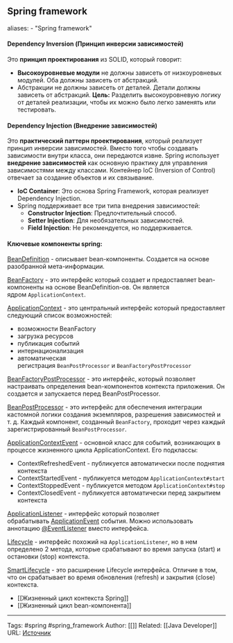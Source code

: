 ## Spring framework

aliases: 
	- "Spring framework"

#### Dependency Inversion (Принцип инверсии зависимостей)
Это **принцип проектирования** из SOLID, который говорит:
- **Высокоуровневые модули** не должны зависеть от низкоуровневых модулей. Оба должны зависеть от абстракций.
- Абстракции не должны зависеть от деталей. Детали должны зависеть от абстракций.
**Цель:**
Разделить высокоуровневую логику от деталей реализации, чтобы их можно было легко заменять или тестировать.

#### Dependency Injection (Внедрение зависимостей)
Это **практический паттерн проектирования**, который реализует принцип инверсии зависимостей. Вместо того чтобы создавать зависимости внутри класса, они передаются извне.
Spring использует **внедрение зависимостей** как основную практику для управления зависимостями между классами. Контейнер IoC (Inversion of Control) отвечает за создание объектов и их связывание.
- **IoC Container**: Это основа Spring Framework, которая реализует Dependency Injection.
- Spring поддерживает все три типа внедрения зависимостей:
    - **Constructor Injection**: Предпочтительный способ.
    - **Setter Injection**: Для необязательных зависимостей.
    - **Field Injection**: Не рекомендуется, но поддерживается.

#### Ключевые компоненты spring:
[BeanDefinition](https://docs.spring.io/spring-framework/docs/current/javadoc-api/org/springframework/beans/factory/config/BeanDefinition.html) - описывает bean-компоненты. Создается на основе разобранной мета-информации.

[BeanFactory](https://docs.spring.io/spring-framework/docs/current/javadoc-api/org/springframework/context/ApplicationContext.html) - это интерфейс который создает и предоставляет bean-компоненты на основе BeanDefinition-ов. Он является ядром `ApplicationContext`.

[ApplicationContext](https://docs.spring.io/spring-framework/docs/current/javadoc-api/org/springframework/context/ApplicationContext.html) - это центральный интерфейс который предоставляет следующий список возможностей:
- возможности BeanFactory
- загрузка ресурсов
- публикация событий
- интернационализация
- автоматическая регистрация `BeanPostProcessor` и `BeanFactoryPostProcessor`

[BeanFactoryPostProcessor](https://docs.spring.io/spring-framework/docs/current/javadoc-api/org/springframework/beans/factory/config/BeanFactoryPostProcessor.html) - это интерфейс, который позволяет настраивать определения bean-компонентов контекста приложения. Он создается и запускается перед BeanPostProcessor.

[BeanPostProcessor](https://docs.spring.io/spring-framework/docs/current/javadoc-api/org/springframework/beans/factory/config/BeanPostProcessor.html) - это интерфейс для обеспечения интеграции кастомной логики создания экземпляров, разрешения зависимостей и т. д. Каждый компонент, созданный `BeanFactory`, проходит через каждый зарегистрированный `BeanPostProcessor`.

[ApplicationContextEvent](https://docs.spring.io/spring-framework/docs/current/javadoc-api/org/springframework/context/event/ApplicationContextEvent.html) - основной класс для событий, возникающих в процессе жизненного цикла ApplicationContext. Его подклассы:
- ContextRefreshedEvent - публикуется автоматически после поднятия контекста
- ContextStartedEvent - публикуется методом `ApplicationContext#start`
- ContextStoppedEvent - публикуется методом `ApplicationContext#stop`
- ContextClosedEvent - публикуется автоматически перед закрытием контекста

[ApplicationListener](https://docs.spring.io/spring-framework/docs/current/javadoc-api/org/springframework/context/ApplicationListener.html) - интерфейс который позволяет обрабатывать [ApplicationEvent](https://docs.spring.io/spring-framework/docs/current/javadoc-api/org/springframework/context/ApplicationEvent.html) события. Можно использовать аннотацию [@EventListener](https://docs.spring.io/spring-framework/docs/current/javadoc-api/org/springframework/context/event/EventListener.html) вместо интерфейса.

[Lifecycle](https://docs.spring.io/spring-framework/docs/current/javadoc-api/org/springframework/context/Lifecycle.html) - интерфейс похожий на `ApplicationListener`, но в нем определено 2 метода, которые срабатывают во время запуска (start) и остановки (stop) контекста.

[SmartLifecycle](https://docs.spring.io/spring-framework/docs/current/javadoc-api/org/springframework/context/SmartLifecycle.html) - это расширение Lifecycle интерфейса. Отличие в том, что он срабатывает во время обновления (refresh) и закрытия (close) контекста.

- [[Жизненный цикл контекста Spring]]
- [[Жизненный цикл bean-компонента]]


---
Tags: #spring #spring_framework
Author: [[]]
Related: [[Java Developer]]
URL: [Источник](https://refactoring.guru/ru/design-patterns/java)